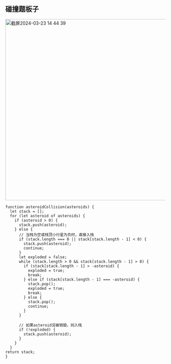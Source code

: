 ## 碰撞题板子
<img width="567" alt="截屏2024-03-23 14 44 39" src="https://github.com/xkong-study/gucheng_algorithm/assets/100473178/85c2aa9b-a5f6-4dea-b66a-d5a4893b0f2b">

```code
function asteroidCollision(asteroids) {
  let stack = [];
  for (let asteroid of asteroids) {
    if (asteroid > 0) {
      stack.push(asteroid);
    } else {
      // 当栈为空或栈顶小行星为负时，直接入栈
      if (stack.length === 0 || stack[stack.length - 1] < 0) {
        stack.push(asteroid);
        continue;
      }
      let exploded = false;
      while (stack.length > 0 && stack[stack.length - 1] > 0) {
        if (stack[stack.length - 1] > -asteroid) {
          exploded = true;
          break;
        } else if (stack[stack.length - 1] === -asteroid) {
          stack.pop();
          exploded = true;
          break;
        } else {
          stack.pop();
          continue;
        }
      }

      // 如果asteroid没被销毁，则入栈
      if (!exploded) {
        stack.push(asteroid);
      }
    }
  }
return stack;
}

```

